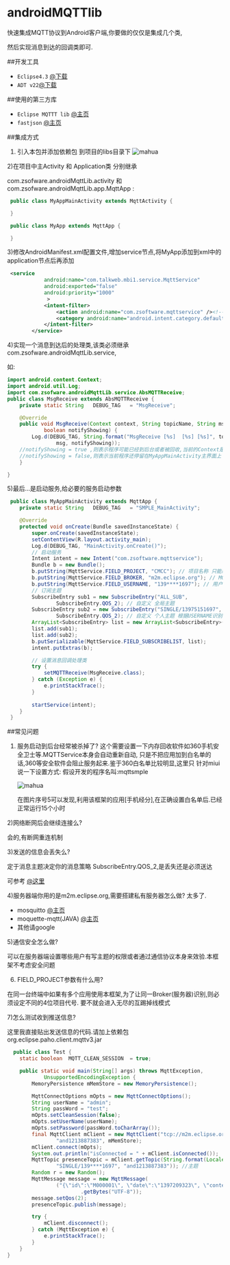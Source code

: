 androidMQTTlib
==============

快速集成MQTT协议到Android客户端,你要做的仅仅是集成几个类,

然后实现消息到达的回调类即可.

##开发工具

* `Eclipse4.3` [@下载](http://eclipse.org)
* `ADT v22`[@下载](http://developer.android.com/tools/sdk/eclipse-adt.html)

##使用的第三方库
* `Eclipse MQTTT lib` [@主页](http://www.eclipse.org/paho/)
* `fastjson` [@主页](http://code.alibabatech.com/wiki/display/FastJSON/Documentation)

##集成方式
1) 引入本包并添加依赖包 到项目的libs目录下
![mahua](http://t29-3.yunpan.360.cn/p/800-600.9ca48a6acae0370d8221f10cf7c7fd157ce6cdad.e805db.jpg?t=8320ea97142b9ebce772fe50bb11d098&d=20131116)

2)在项目中主Activity 和 Application类 分别继承 

com.zsofware.androidMqttLib.activity 和 com.zsofware.androidMqttLib.app.MqttApp :

```java
 public class MyAppMainActivity extends MqttActivity {

 }
```
```java
 public class MyApp extends MqttApp {

 }
```
3)修改AndroidManifest.xml配置文件,增加service节点,将MyApp添加到xml中的application节点后再添加

```xml
 <service
            android:name="com.talkweb.mbi1.service.MqttService"
            android:exported="false"
            android:priority="1000"
             >
            <intent-filter>
                <action android:name="com.zsoftware.mqttservice" /><!--根据你需要定义该名称,该名称也是服务启动名称-->
                <category android:name="android.intent.category.default" />
            </intent-filter>
        </service>
```

4)实现一个消息到达后的处理类,该类必须继承com.zsofware.androidMqttLib.service,

如:
```java
import android.content.Context;
import android.util.Log;
import com.zsofware.androidMqttLib.service.AbsMQTTReceive;
public class MsgReceive extends AbsMQTTReceive {
    private static String	DEBUG_TAG	= "MsgReceive";

	@Override
	public void MsgReceive(Context context, String topicName, String msg,
			boolean notifyShowing) {
		Log.d(DEBUG_TAG, String.format("MsgReceive [%s]  [%s] [%s]", topicName,
				msg, notifyShowing));
    //notifyShowing = true ,则表示程序可能已经到后台或者被回收,当前的Context是service
    //notifyShowing = false,则表示当前程序还停留在MyAppMainActivity主界面上
	}

}
```
5)最后...是启动服务,给必要的服务启动参数
```java
 public class MyAppMainActivity extends MqttApp {
    private static String	DEBUG_TAG	= "SMPLE_MainActivity";

	@Override
	protected void onCreate(Bundle savedInstanceState) {
		super.onCreate(savedInstanceState);
		setContentView(R.layout.activity_main);
		Log.d(DEBUG_TAG, "MainActivity.onCreate()");
		// 启动服务
		Intent intent = new Intent("com.zsoftware.mqttservice");
		Bundle b = new Bundle();
		b.putString(MqttService.FIELD_PROJECT, "CMCC"); // 项目名称 只能必须是4位唯一代码
		b.putString(MqttService.FIELD_BROKER, "m2m.eclipse.org"); // MQTT Server
		b.putString(MqttService.FIELD_USERNAME, "139****1697"); // 用户名
		// 订阅主题
		SubscribeEntry sub1 = new SubscribeEntry("ALL_SUB",
				SubscribeEntry.QOS_2); // 自定义 全局主题
		SubscribeEntry sub2 = new SubscribeEntry("SINGLE/13975151697",
				SubscribeEntry.QOS_2); // 自定义 个人主题 根据USERNAME识别
		ArrayList<SubscribeEntry> list = new ArrayList<SubscribeEntry>();
		list.add(sub1);
		list.add(sub2);
		b.putSerializable(MqttService.FIELD_SUBSCRIBELIST, list);
		intent.putExtras(b);

		// 设置消息回调处理类
		try {
			setMQTTReceive(MsgReceive.class);
		} catch (Exception e) {
			e.printStackTrace();
		}
		
		startService(intent);
	}
 }
```

##常见问题
1) 服务启动到后台经常被杀掉了?
   这个需要设置一下内存回收软件如360手机安全卫士等.MQTTService本身会自动重新自动,
   只是不把应用加到白名单的话,360等安全软件会阻止服务起来.鉴于360白名单比较明显,这里只
   针对miui说一下设置方式:
   假设开发的程序名叫:mqttsmple
   
   ![mahua](http://t29-2.yunpan.360.cn/p/800-600.0c0960c6a8ac59da445e52ed9f29af81078437ea.411154.jpg?t=8320ea97142b9ebce772fe50bb11d098&d=20131116)
   
   在图片序号5可以发现,利用该框架的应用[手机经分],在正确设置白名单后.已经正常运行15个小时


2)网络断网后会继续连接么?

会的,有断网重连机制


3)发送的信息会丢失么?
  
  定于消息主题决定你的消息策略 SubscribeEntry.QOS_2,是丢失还是必须送达
  
  可参考 [@这里](http://www.eclipse.org/paho/files/mqttdoc/Cclient/qos.html)


4)服务器端你用的是m2m.eclipse.org,需要搭建私有服务器怎么做?
   太多了.
    
* mosquitto [@主页](http://mosquitto.org/)
* moquette-mqtt(JAVA) [@主页](https://code.google.com/p/moquette-mqtt/)
* 其他请google


5)通信安全怎么做?

可以在服务器端设置哪些用户有写主题的权限或者通过通信协议本身来效验.本框架不考虑安全问题
  
6) FIELD_PROJECT参数有什么用?
 
 在同一台终端中如果有多个应用使用本框架,为了让同一Broker(服务器)识别,则必须设定不同的4位项目代号.
 要不就会进入无尽的互踢掉线模式
 
7)怎么测试收到推送信息?
  
  这里我直接贴出发送信息的代码.请加上依赖包 org.eclipse.paho.client.mqttv3.jar
  
```java
  public class Test {
	static boolean	MQTT_CLEAN_SESSION	= true;

	public static void main(String[] args) throws MqttException,
			UnsupportedEncodingException {
		MemoryPersistence mMemStore = new MemoryPersistence();

		MqttConnectOptions mOpts = new MqttConnectOptions();
		String userName = "admin";
		String passWord = "test";
		mOpts.setCleanSession(false);
		mOpts.setUserName(userName);
		mOpts.setPassword(passWord.toCharArray());
		final MqttClient mClient = new MqttClient("tcp://m2m.eclipse.org:1883",
				"and1213887383", mMemStore);
		mClient.connect(mOpts);
		System.out.println("isConnected = " + mClient.isConnected());
		MqttTopic presenceTopic = mClient.getTopic(String.format(Locale.US,
				"SINGLE/139****1697", "and1213887383")); //主题
		Random r = new Random();
		MqttMessage message = new MqttMessage(
				("{\"id\":\"M000001\", \"date\":\"1397209323\", \"content\":\"预存营销-120元的10元流量套餐年包减免优惠(2013年“两节”促销)\"}")
						.getBytes("UTF-8"));
		message.setQos(2);
		presenceTopic.publish(message);

		try {
			mClient.disconnect();
		} catch (MqttException e) {
			e.printStackTrace();
		}
	}
}
```
